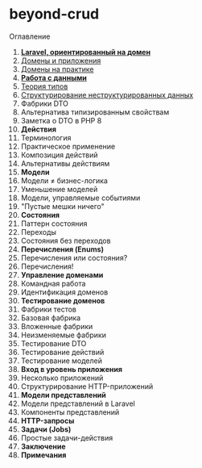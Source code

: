 # beyond-crud

Оглавление
1. **[Laravel, ориентированный на домен](book/01-chapter.md)**
2. [Домены и приложения](book/02-chapter.md)
3. [Домены на практике](book/03-chapter.md)
4. **[Работа с данными](book/04-chapter.md)**
5. [Теория типов](book/05-chapter.md)
6. [Структурирование неструктурированных данных](book/06-chapter.md)
7. Фабрики DTO
8. Альтернатива типизированным свойствам
9. Заметка о DTO в PHP 8
10. **Действия**
11. Терминология
12. Практическое применение
13. Композиция действий
14. Альтернативы действиям
15. **Модели**
16. Модели ≠ бизнес-логика
17. Уменьшение моделей
18. Модели, управляемые событиями
19. "Пустые мешки ничего"
20. **Состояния**
21. Паттерн состояния
22. Переходы
23. Состояния без переходов
24. **Перечисления (Enums)**
25. Перечисления или состояния?
26. Перечисления!
27. **Управление доменами**
28. Командная работа
29. Идентификация доменов
30. **Тестирование доменов**
31. Фабрики тестов
32. Базовая фабрика
33. Вложенные фабрики
34. Неизменяемые фабрики
35. Тестирование DTO
36. Тестирование действий
37. Тестирование моделей
38. **Вход в уровень приложения**
39. Несколько приложений
40. Структурирование HTTP-приложений
41. **Модели представлений**
42. Модели представлений в Laravel
43. Компоненты представлений
44. **HTTP-запросы**
45. **Задачи (Jobs)**
46. Простые задачи-действия
47. **Заключение**
48. **Примечания**

